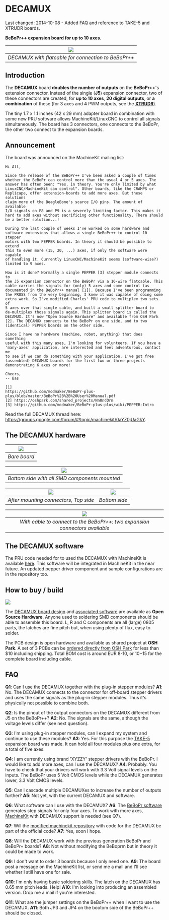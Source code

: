 DECAMUX
=======
Last changed: 2014-10-08 - Added FAQ and reference to TAKE-5 and XTRUDR boards.

**BeBoPr++ expansion board for up to 10 axes.**

|![](http://imageshack.com/a/img673/2575/1gzmfG.jpg)|
|:-:|
|*DECAMUX with flatcable for connection to BeBoPr++*|

## Introduction

The **DECAMUX** board **doubles the number of outputs** on the **BeBoPr++**'s extension connector. Instead of the single (**J5**) expansion connector, two of these connectors are created, for **up to 10 axes**, **20 digital outputs**, or **a combination** of these (for 3 axes and 4 PWM outputs, see the [**XTRUDR**](https://github.com/modmaker/XTRUDR)). 

The tiny 1.7 x 1.1 inches (42 x 29 mm) adapter board in combination with some new PRU software allows MachineKit/LinuxCNC to control all signals simultaneously. The board has 3 connectors, one connects to the BeBoPr, the other two connect to the expansion boards.

## Announcement
The board was announced on the MachineKit mailing list:

	Hi All,

	Since the release of the BeBoPr++ I've been asked a couple of times
	whether the BeBoPr can control more than the usual 4 or 5 axes. The
	answer has often been: "Yes, in theory. You're only limited by what
	LinuxCNC/MachineKit can control". Other boards, like the CRAMPS or
	Replicape, offer extension-boards to add more axes. But these solutions
	claim more of the BeagleBone's scarce I/O pins. The amount of available
	I/O signals on P8 and P9 is a severely limiting factor. This makes it
	hard to add axes without sacrificing other functionality. There should
	be a better solution...!
	
	During the last couple of weeks I've worked on some hardware and
	software extensions that allows a single BeBoPr++ to control 10 stepper
	motors with two PEPPER boards. In theory it should be possible to extend
	this to even more (15, 20, ...) axes, if only the software were capable
	of handling it. Currently LinuxCNC/MachineKit seems (software-wise?)
	limited to 9 axes.
	
	How is it done? Normally a single PEPPER [3] stepper module connects to
	the J5 expansion connector on the BeBoPr via a 16-wire flatcable. This
	cable carries the signals for (only) 5 axes and some control (as
	documented in the BeBoPr++ manual [1]). Because I've been programming
	the PRUSS from the very beginning, I knew it was capable of doing some
	extra work. So I've modified Charles' PRU code to multiplex two sets of
	5 axes over that single cable, and built a small splitter board to
	de-multiplex those signals again. This splitter board is called the
	DECAMUX. It's now "Open Source Hardware" and available from OSH Park
	[2]. The DECAMUX connects to the BeBoPr on one side, and to two
	(identical) PEPPER boards on the other side.
	
	Since I have no hardware (machine, robot, anything) that does something
	useful with this many axes, I'm looking for volunteers. If you have a
	'many-axes' application, are interested and feel adventurous, contact me
	to see if we can do something with your application. I've got free
	(assembled) DECAMUX boards for the first two or three projects
	demonstrating 6 axes or more!
	
	Cheers,
	-- Bas
	
	[1]
	https://github.com/modmaker/BeBoPr-plus-plus/blob/master/BeBoPr%2B%2B%20User%20Manual.pdf
	[2] https://oshpark.com/shared_projects/Nn0ndOrm
	[3] https://github.com/modmaker/BeBoPr-plus-plus/wiki/PEPPER-Intro

Read the full DECAMUX thread here: https://groups.google.com/forum/#!topic/machinekit/0aYZ0jUaGkY.

## The DECAMUX hardware
|![](http://imageshack.com/a/img902/3377/YdcUG1.jpg)|
|:-:|
|*Bare board*|

|![](http://imageshack.com/a/img746/7889/f8d8ak.jpg)|
|:-:|
|*Bottom side with all SMD components mounted*|

|![](http://imageshack.com/a/img746/6573/f6UvU1.jpg)|![](http://imageshack.com/a/img911/9549/nnjgt5.jpg)|
|:-:|:-:|
|*After mounting connectors, Top side*|*Bottom side*|


|![](http://imageshack.com/a/img904/443/lyiEKz.jpg)|
|:-:|
|*With cable to connect to the BeBoPr++: two expansion connectors available*|

## The DECAMUX software
The PRU code needed for to used the DECAMUX with MachineKit is available [here](https://github.com/modmaker/machinekit/tree/feature/poc-decamux). This software will be integrated in MachineKit in the near future. An updated pepper driver component and sample configurations are in the repository too.

## How to buy / build

![](http://www.oshwa.org/wp-content/uploads/2014/03/oshw-logo-100-px.png)

The [DECAMUX board design](https://github.com/modmaker/DECAMUX/blob/master/pcb/DECAMUX_schematics.pdf) and [associated software](https://github.com/modmaker/machinekit/tree/feature/poc-decamux) are available as **Open Source Hardware**. Anyone used to soldering SMD components should be able to assemble this board. L, R and C components are all (large) 0805 parts, the latches are fine pitch but, when using plenty of flux, easy to solder.

The PCB design is open hardware and available as shared project at **OSH Park**. A set of 3 PCBs can be [ordered directly from OSH Park](https://oshpark.com/shared_projects/Nn0ndOrm) for less than $10 including shipping. Total BOM cost is around EUR 8-10, or $10-$15 for the complete board including cable.

## FAQ
**Q1**: Can I use the DECAMUX together with the plug-in stepper modules?
**A1**: No. The DECAMUX connects to the connector for off-board stepper drivers and uses the same signals as the plug-in stepper modules. Thus it's physically not possible to combine both.

**Q2**: Is the pinout of the output connectors on the DECAMUX different from J5 on the BeBoPr++?
**A2**: No. The signals are the same, although the voltage levels differ (see next question).

**Q3**: I'm using plug-in stepper modules, can I expand my system and continue to use these modules?
**A3**: Yes. For this purpose the [TAKE-5](https://github.com/modmaker/TAKE-5) expansion board was made. It can hold all four modules plus one extra, for a total of five axes.

**Q4**: I am currently using brand 'XYZZY' stepper drivers with the BeBoPr. I would like to add more axes, can I use the DECAMUX?
**A4**: Probably. You have to check that your drivers will work with 3.3 Volt signal levels on the inputs. The BeBoPr uses 5 Volt CMOS levels while the DECAMUX generates lower, 3.3 Volt CMOS levels.

**Q5**: Can I cascade multiple DECAMUXes to increase the number of outputs further?
**A5**: Not yet, with the current DECAMUX and software.

**Q6**: What software can I use with the DECAMUX?
**A6**: The [BeBoPr software](https://github.com/modmaker/BeBoPr) generates step signals for only four axes. To work with more axes, [MachineKit](http://www.machinekit.io/) with DECAMUX support is needed (see Q7).

**Q7**: Will the [modified machinekit repository](https://github.com/modmaker/machinekit) with code for the DECAMUX be part of the official code?
**A7**: Yes, soon I hope.

**Q8**: Will the DECAMUX work with the previous generation BeBoPr and BeBoPr+ boards?
**A8**: Not without modifying the BeBoprm but in theory it could be made to work.

**Q9**: I don't want to order 3 boards because I only need one.
**A9**: The board post a message on the MachineKit list, or send me a mail and I'll see whether I still have one for sale.

**Q10**: I'm only having basic soldering skills. The latch on the DECAMUX has 0.65 mm pitch leads. Help!
**A10**: I'm looking into producing an assembled version. Drop me a mail if you're interested.

**Q11**: What are the jumper settings on the BeBoPr++ when I want to use the DECAMUX.
**A11**: Both JP3 and JP4 on the bootom side of the BeBoPr++ should be closed.

 
